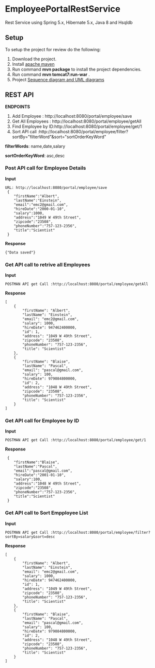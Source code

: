 # EmployeePortalRestService
Rest Service using Spring 5.x, Hibernate 5.x, Java 8 and Hsqldb

## Setup 

To setup the project for review do the following:
1. Download the project.
2. Install  <a href="https://www.mkyong.com/maven/how-to-install-maven-in-windows/">apache maven</a> 
3. Run command __mvn package__ to install the project dependencies.
4. Run command __mvn tomcat7:run-war__ .
5. Project <a href="https://github.com/girishkathireddy/EmployeePortalRestService/tree/master/src/main/resources">Sequence diagram and UML diagrams </a> 

## REST API 
__ENDPOINTS__
1. Add Employee : http://localhost:8080/portal/employee/save
2. Get All Employees : http://localhost:8080/portal/employee/getAll
3. Find Employee by ID:http://localhost:8080/portal/employee/get/1
4. Sort API call :http://localhost:8080/portal/employee/filter?sortBy="filterWord"&sort="sortOrderKeyWord"

__filterWords__: name,date,salary

__sortOrderKeyWord__: asc,desc


### Post API call for Employee Details 
__Input__ 
```
URL: http://localhost:8080/portal/employee/save
 {
    "firstName":"Albert",
    "lastName":"Einstein",
    "email":"emc2@gmail.com",
    "hireDate":"2000-01-10",
    "salary":1000,
    "address":"1049 W 49th Street",
    "zipcode":"23508",
    "phoneNumber":"757-123-2356",
    "title":"Scientist"
 }
```
__Response__
```
{"Data saved"}
```
### Get API call to retrive all Employees 
__Input__ 
```
POSTMAN API get Call :http://localhost:8080/portal/employee/getAll
```
__Response__
```
[
    {
        "firstName": "Albert",
        "lastName": "Einstein",
        "email": "emc2@gmail.com",
        "salary": 1000,
        "hireDate": 947462400000,
        "id": 1,
        "address": "1049 W 49th Street",
        "zipcode": "23508",
        "phoneNumber": "757-123-2356",
        "title": "Scientist"
    },
    {
        "firstName": "Blaise",
        "lastName": "Pascal",
        "email": "pascal@gmail.com",
        "salary": 100,
        "hireDate": 979084800000,
        "id": 2,
        "address": "1048 W 49th Street",
        "zipcode": "23508",
        "phoneNumber": "757-123-2356",
        "title": "Scientist"
    }
]
```

### Get API call for Employee by ID
__Input__ 
```
POSTMAN API get Call :http://localhost:8080/portal/employee/get/1
```
__Response__
```
 {	
    "firstName":"Blaise",
    "lastName":"Pascal",
    "email":"pascal@gmail.com",
    "hireDate":"2001-01-10",
    "salary":100,
    "address":"1048 W 49th Street",
    "zipcode":"23508",
    "phoneNumber":"757-123-2356",
    "title":"Scientist"
 }
```

### Get API call to Sort Empployee List
__Input__ 
```
POSTMAN API get Call :http://localhost:8080/portal/employee/filter?sortBy=salary&sort=desc
```
__Response__
```
[
    {
        "firstName": "Albert",
        "lastName": "Einstein",
        "email": "emc2@gmail.com",
        "salary": 1000,
        "hireDate": 947462400000,
        "id": 1,
        "address": "1049 W 49th Street",
        "zipcode": "23508",
        "phoneNumber": "757-123-2356",
        "title": "Scientist"
    },
    {
        "firstName": "Blaise",
        "lastName": "Pascal",
        "email": "pascal@gmail.com",
        "salary": 100,
        "hireDate": 979084800000,
        "id": 2,
        "address": "1048 W 49th Street",
        "zipcode": "23508",
        "phoneNumber": "757-123-2356",
        "title": "Scientist"
    }
]
```
